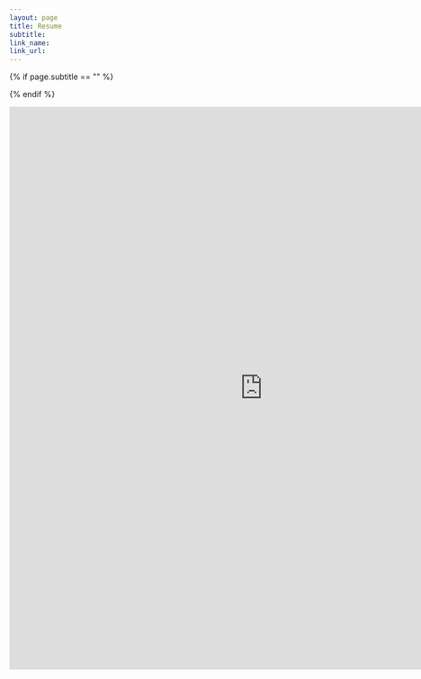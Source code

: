 ```yaml
---
layout: page
title: Resume
subtitle:
link_name:
link_url: 
---
```


{% if page.subtitle == "" %}
<div class="empty_subtitle"></div>
{% endif %}

<embed src="https://drive.google.com/viewerng/
viewer?embedded=true&url=https://github.com/afranques/resume/raw/master/resume_long_antonio.pdf" width="900" height="1000">
